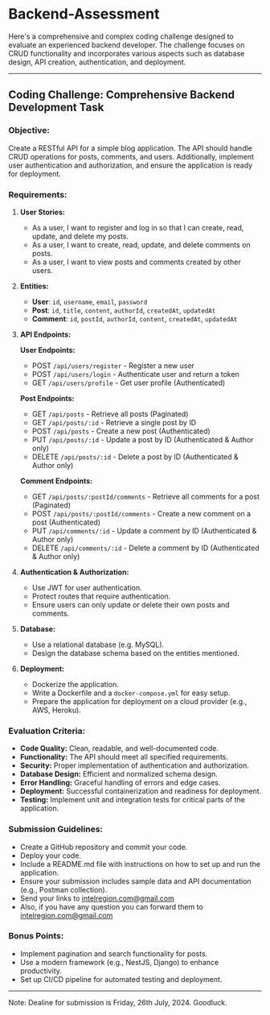 # Backend-Assessment

Here's a comprehensive and complex coding challenge designed to evaluate an experienced backend developer. The challenge focuses on CRUD functionality and incorporates various aspects such as database design, API creation, authentication, and deployment.

---

## Coding Challenge: Comprehensive Backend Development Task

### Objective:
Create a RESTful API for a simple blog application. The API should handle CRUD operations for posts, comments, and users. Additionally, implement user authentication and authorization, and ensure the application is ready for deployment.

### Requirements:

1. **User Stories:**
   - As a user, I want to register and log in so that I can create, read, update, and delete my posts.
   - As a user, I want to create, read, update, and delete comments on posts.
   - As a user, I want to view posts and comments created by other users.

2. **Entities:**
   - **User**: `id`, `username`, `email`, `password`
   - **Post**: `id`, `title`, `content`, `authorId`, `createdAt`, `updatedAt`
   - **Comment**: `id`, `postId`, `authorId`, `content`, `createdAt`, `updatedAt`

3. **API Endpoints:**

   **User Endpoints:**
   - POST `/api/users/register` - Register a new user
   - POST `/api/users/login` - Authenticate user and return a token
   - GET `/api/users/profile` - Get user profile (Authenticated)

   **Post Endpoints:**
   - GET `/api/posts` - Retrieve all posts (Paginated)
   - GET `/api/posts/:id` - Retrieve a single post by ID
   - POST `/api/posts` - Create a new post (Authenticated)
   - PUT `/api/posts/:id` - Update a post by ID (Authenticated & Author only)
   - DELETE `/api/posts/:id` - Delete a post by ID (Authenticated & Author only)

   **Comment Endpoints:**
   - GET `/api/posts/:postId/comments` - Retrieve all comments for a post (Paginated)
   - POST `/api/posts/:postId/comments` - Create a new comment on a post (Authenticated)
   - PUT `/api/comments/:id` - Update a comment by ID (Authenticated & Author only)
   - DELETE `/api/comments/:id` - Delete a comment by ID (Authenticated & Author only)

4. **Authentication & Authorization:**
   - Use JWT for user authentication.
   - Protect routes that require authentication.
   - Ensure users can only update or delete their own posts and comments.

5. **Database:**
   - Use a relational database (e.g. MySQL).
   - Design the database schema based on the entities mentioned.

6. **Deployment:**
   - Dockerize the application.
   - Write a Dockerfile and a `docker-compose.yml` for easy setup.
   - Prepare the application for deployment on a cloud provider (e.g., AWS, Heroku).

### Evaluation Criteria:
- **Code Quality:** Clean, readable, and well-documented code.
- **Functionality:** The API should meet all specified requirements.
- **Security:** Proper implementation of authentication and authorization.
- **Database Design:** Efficient and normalized schema design.
- **Error Handling:** Graceful handling of errors and edge cases.
- **Deployment:** Successful containerization and readiness for deployment.
- **Testing:** Implement unit and integration tests for critical parts of the application.

### Submission Guidelines:
- Create a GitHub repository and commit your code.
- Deploy your code.
- Include a README.md file with instructions on how to set up and run the application.
- Ensure your submission includes sample data and API documentation (e.g., Postman collection).
- Send your links to intelregion.com@gmail.com
- Also, if you have any question you can forward them to intelregion.com@gmail.com

### Bonus Points:
- Implement pagination and search functionality for posts.
- Use a modern framework (e.g., NestJS, Django) to enhance productivity.
- Set up CI/CD pipeline for automated testing and deployment.

--- 

Note: Dealine for submission is Friday, 26th July, 2024. 
Goodluck.
